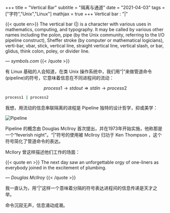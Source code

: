 +++
title = "Vertical Bar"
subtitle = "隔离与通道"
date = "2021-04-03"
tags = ["字符","Unix","Linux"]
mathjax = true
+++
Vertical bar : "|"

<!--more-->

{{< quote en>}}
The vertical bar (|) is a character with various uses in mathematics, computing, and typography. It may be called by various other names including the polon, pipe (by the Unix community, referring to the I/O pipeline construct), Sheffer stroke (by computer or mathematical logicians), verti-bar, vbar, stick, vertical line, straight vertical line, vertical slash, or bar, glidus, think colon, poley, or divider line.

*— symbols.com*
{{< /quote >}}

有 Linux 基础的人会知道，在类 Unix 操作系统中，我们用“|”来做管道命令(pipeline)的符号，它意味着信息在不同进程间的流动：

$$process1 \rightarrow stdout \Rightarrow stdin \rightarrow process2 $$

```bash
process1 | process2
```

我想，用流动的信息串联隔离的进程是 Pipeline 独特的设计哲学，抑或美学：

![Pipeline](https://cdn.jsdelivr.net/gh/blleng/images@master/upload/Pipeline.svg "from Wikipedia")

Pipeline 的概念由 Douglas Mcllroy 首次提出，并在1973年开始实施，他称那是一个“feverish night”。“|”符号的使用被 Mcllroy 归功于 Ken Thompson ，这个符号简化了管道命令的表达。

Mcllory 曾这样描述他们工作的场面：

{{< quote en >}}
The next day saw an unforgettable orgy of one-liners as everybody joined in the excitement of plumbing.

*— Douglas Mcllroy*
{{< /quote >}}

我一直认为，用“|”这样一个意味着分隔的符号表达进程间的信息传递是天才之举。

命令沉寂无声，信息涌动成潮。